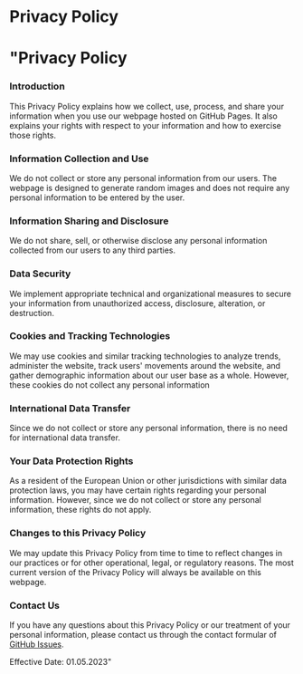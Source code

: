 # Privacy Policy


# "Privacy Policy

### Introduction
This Privacy Policy explains how we collect, use, process, and share your information when you use our webpage hosted on GitHub Pages. It also explains your rights with respect to your information and how to exercise those rights.

### Information Collection and Use
We do not collect or store any personal information from our users. The webpage is designed to generate random images and does not require any personal information to be entered by the user.

### Information Sharing and Disclosure
We do not share, sell, or otherwise disclose any personal information collected from our users to any third parties.

### Data Security
We implement appropriate technical and organizational measures to secure your information from unauthorized access, disclosure, alteration, or destruction.

### Cookies and Tracking Technologies
We may use cookies and similar tracking technologies to analyze trends, administer the website, track users' movements around the website, and gather demographic information about our user base as a whole. However, these cookies do not collect any personal information

### International Data Transfer
Since we do not collect or store any personal information, there is no need for international data transfer.

### Your Data Protection Rights
As a resident of the European Union or other jurisdictions with similar data protection laws, you may have certain rights regarding your personal information. However, since we do not collect or store any personal information, these rights do not apply.

### Changes to this Privacy Policy
We may update this Privacy Policy from time to time to reflect changes in our practices or for other operational, legal, or regulatory reasons. The most current version of the Privacy Policy will always be available on this webpage.

### Contact Us
If you have any questions about this Privacy Policy or our treatment of your personal information, please contact us through the contact formular of [GitHub Issues](https://github.com/codespacedev/code-space-page/issues/new/choose).

Effective Date: 01.05.2023"

